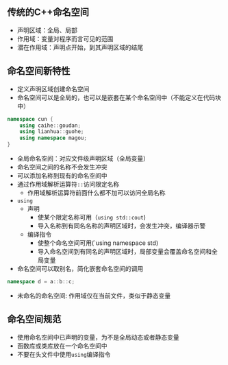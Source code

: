 ## 传统的C++命名空间
- 声明区域：全局、局部
- 作用域：变量对程序而言可见的范围
- 潜在作用域：声明点开始，到其声明区域的结尾

## 命名空间新特性
- 定义声明区域创建命名空间
- 命名空间可以是全局的，也可以是嵌套在某个命名空间中（不能定义在代码块中）
```cpp
namespace cun {
	using caihe::goudan;
	using lianhua::guohe;
	using namespace magou;
}
```
- 全局命名空间：对应文件级声明区域（全局变量）
- 命名空间之间的名称不会发生冲突
- 可以添加名称到现有的命名空间中
- 通过作用域解析运算符`::`访问限定名称
	- 作用域解析运算符前面什么都不加可以访问全局名称
- `using`
	- 声明
		- 使某个限定名称可用（`using std::cout`)
		- 导入名称到有同名名称的声明区域时，会发生冲突，编译器示警
	- 编译指令
		- 使整个命名空间可用(`using namespace std)
		- 导入命名空间到有同名的声明区域时，局部变量会覆盖命名空间和全局变量
- 命名空间可以取别名，简化嵌套命名空间的调用
```cpp
namespace d = a::b::c;
```
- 未命名的命名空间: 作用域仅在当前文件，类似于静态变量
## 命名空间规范
- 使用命名空间中已声明的变量，为不是全局动态或者静态变量
- 函数库或类库放在一个命名空间中
- 不要在头文件中使用`using`编译指令